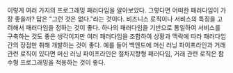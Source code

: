 이렇게 여러 가지의 프로그래밍 패러다임을 알아보았다. 그렇다면 어떠한 패러다임이 가장 좋을까? 답은 "그런 것은 없다."라는 것이다. 비즈니스 로직이나 서비스의 특징을 고려해서 패러다임을 정하는 것이 좋다. 하나의 패러다임을 기반으로 통일하여 서비스를 구축하는 것도 좋은 생각이지만 여러 패러다임을 조합하여 상황과 맥락에 따라 패러다임 간의 장점만 취해 개발하는 것이 좋다. 예를 들어 백엔드에 머신 러닝 파이프라인과 거래 관련 로직이 있다면 머신 러닝 파이프라인은 절차지향형 패러다임, 거래 관련 로직은 함수형 프로그래밍을 적용하는 것이 좋다.